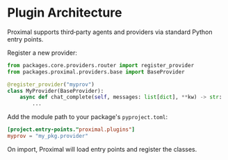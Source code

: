 # Plugin Architecture

Proximal supports third‑party agents and providers via standard Python entry points.

Register a new provider:
```python
from packages.core.providers.router import register_provider
from packages.proximal.providers.base import BaseProvider

@register_provider("myprov")
class MyProvider(BaseProvider):
    async def chat_complete(self, messages: list[dict], **kw) -> str:
        ...
```

Add the module path to your package's `pyproject.toml`:
```toml
[project.entry-points."proximal.plugins"]
myprov = "my_pkg.provider"
```

On import, Proximal will load entry points and register the classes.
